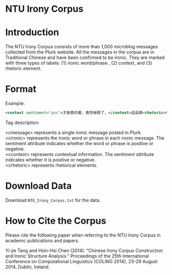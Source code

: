 # NTU Irony Corpus

# Introduction
The NTU Irony Corpus consists of more than 1,000 microblog messages collected from the Plurk website. All the messages in the corpus are in Traditional Chinese and have been confirmed to be ironic. They are marked with three types of labels: (1) ironic word/phrase , (2) context, and (3) rhetoric element.

# Format
Example:


```xml
<context sentiment="pos">才剛買的書，竟然掉頁了，</context>這品質<rhetoric>也太</rhetoric><ironic sentiment="neg">好</ ironic>了<rhetoric>吧</rhetoric>
```

Tag description:


\<cmessage\> represents a single ironic message posted in Plurk.  
\<cironic\> represents the ironic word or phrase in each ironic message. The sentiment attribute indicates whether the word or phrase is positive or negative.  
\<ccontext\> represents contextual information. The sentiment attribute indicates whether it is positive or negative.  
\<crhetoric\> represents rhetorical elements.  

# Download Data
Download ```NTU_Irony_Corpus.txt``` for the data.

# How to Cite the Corpus
Please cite the following paper when referring to the NTU Irony Corpus in academic publications and papers.

Yi-jie Tang and Hsin-Hsi Chen (2014). “Chinese Irony Corpus Construction and Ironic Structure Analysis.” Proceedings of the 25th International Conference on Computational Linguistics (COLING 2014), 23-29 August 2014, Dublin, Ireland.
